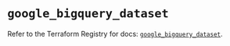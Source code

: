 # `google_bigquery_dataset`

Refer to the Terraform Registry for docs: [`google_bigquery_dataset`](https://registry.terraform.io/providers/hashicorp/google/5.34.0/docs/resources/bigquery_dataset).
